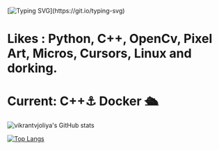 [![Typing SVG](https://readme-typing-svg.herokuapp.com?color=B627F7&center=true&lines=Hi+I+am+Vikrant;problems+should+be+solved+;with+kindness+rather+than+violence!)](https://git.io/typing-svg)
<h1>Likes : Python, C++, OpenCv, Pixel Art, Micros, Cursors, Linux and dorking.</h1>
<h1>Current: C++⚓ Docker 🛳 </h1>


![vikrantvjoliya's GitHub stats](https://github-readme-stats.vercel.app/api?username=vikrantvjoliya&show_icons=true&theme=radical)

[![Top Langs](https://github-readme-stats.vercel.app/api/top-langs/?username=vikrantvjoliya&layout=compact)](https://github.com/anuraghazra/github-readme-stats)
